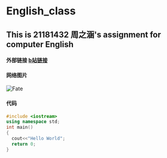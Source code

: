 # English_class
## This is 21181432 周之涵's assignment for computer English

#### 外部链接 [b站链接](http://www.bilibili.com/)
#### 网络图片 
![Fate](https://gimg2.baidu.com/image_search/src=http%3A%2F%2Fimg4.tbcdn.cn%2Ftfscom%2Fi3%2F1734538104%2FTB2i9obbSsQ2uJjSZFFXXXYUFXa_%21%211734538104.jpg&refer=http%3A%2F%2Fimg4.tbcdn.cn&app=2002&size=f9999,10000&q=a80&n=0&g=0n&fmt=jpeg?sec=1622280462&t=ff9c6eb3d5270ff26b4dbf3aafe7be1f)
#### 代码
```c++
#include <iostream>
using namespace std;
int main()
{
  cout<<"Hello World";
  return 0;
}
```
